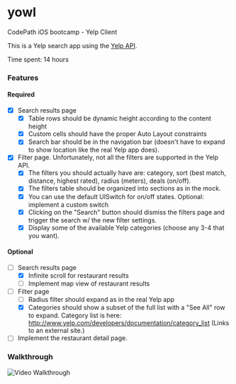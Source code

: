 # yowl
CodePath iOS bootcamp - Yelp Client

This is a Yelp search app using the [Yelp API](http://developer.rottentomatoes.com/docs/read/JSON).

Time spent: 14 hours 

### Features

#### Required

- [x] Search results page
   - [x] Table rows should be dynamic height according to the content height
   - [x] Custom cells should have the proper Auto Layout constraints
   - [x] Search bar should be in the navigation bar (doesn't have to expand to show location like the real Yelp app does).
- [x] Filter page. Unfortunately, not all the filters are supported in the Yelp API.
   - [x] The filters you should actually have are: category, sort (best match, distance, highest rated), radius (meters), deals (on/off).
   - [x] The filters table should be organized into sections as in the mock.
   - [x] You can use the default UISwitch for on/off states. Optional: implement a custom switch
   - [x] Clicking on the "Search" button should dismiss the filters page and trigger the search w/ the new filter settings.
   - [x] Display some of the available Yelp categories (choose any 3-4 that you want).

#### Optional

- [ ] Search results page
   - [x] Infinite scroll for restaurant results
   - [ ] Implement map view of restaurant results
- [ ] Filter page
   - [ ] Radius filter should expand as in the real Yelp app
   - [x] Categories should show a subset of the full list with a "See All" row to expand. Category list is here: http://www.yelp.com/developers/documentation/category_list (Links to an external site.)
- [ ] Implement the restaurant detail page.

### Walkthrough

![Video Walkthrough](walkthrough.gif)



